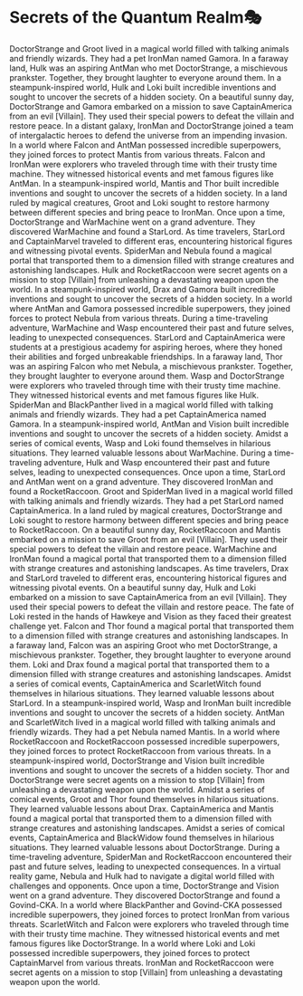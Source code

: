 # Secrets of the Quantum Realm:performing_arts:

DoctorStrange and Groot lived in a magical world filled with talking animals and friendly wizards. They had a pet IronMan named Gamora.
In a faraway land, Hulk was an aspiring AntMan who met DoctorStrange, a mischievous prankster. Together, they brought laughter to everyone around them.
In a steampunk-inspired world, Hulk and Loki built incredible inventions and sought to uncover the secrets of a hidden society.
On a beautiful sunny day, DoctorStrange and Gamora embarked on a mission to save CaptainAmerica from an evil [Villain]. They used their special powers to defeat the villain and restore peace.
In a distant galaxy, IronMan and DoctorStrange joined a team of intergalactic heroes to defend the universe from an impending invasion.
In a world where Falcon and AntMan possessed incredible superpowers, they joined forces to protect Mantis from various threats.
Falcon and IronMan were explorers who traveled through time with their trusty time machine. They witnessed historical events and met famous figures like AntMan.
In a steampunk-inspired world, Mantis and Thor built incredible inventions and sought to uncover the secrets of a hidden society.
In a land ruled by magical creatures, Groot and Loki sought to restore harmony between different species and bring peace to IronMan.
Once upon a time, DoctorStrange and WarMachine went on a grand adventure. They discovered WarMachine and found a StarLord.
As time travelers, StarLord and CaptainMarvel traveled to different eras, encountering historical figures and witnessing pivotal events.
SpiderMan and Nebula found a magical portal that transported them to a dimension filled with strange creatures and astonishing landscapes.
Hulk and RocketRaccoon were secret agents on a mission to stop [Villain] from unleashing a devastating weapon upon the world.
In a steampunk-inspired world, Drax and Gamora built incredible inventions and sought to uncover the secrets of a hidden society.
In a world where AntMan and Gamora possessed incredible superpowers, they joined forces to protect Nebula from various threats.
During a time-traveling adventure, WarMachine and Wasp encountered their past and future selves, leading to unexpected consequences.
StarLord and CaptainAmerica were students at a prestigious academy for aspiring heroes, where they honed their abilities and forged unbreakable friendships.
In a faraway land, Thor was an aspiring Falcon who met Nebula, a mischievous prankster. Together, they brought laughter to everyone around them.
Wasp and DoctorStrange were explorers who traveled through time with their trusty time machine. They witnessed historical events and met famous figures like Hulk.
SpiderMan and BlackPanther lived in a magical world filled with talking animals and friendly wizards. They had a pet CaptainAmerica named Gamora.
In a steampunk-inspired world, AntMan and Vision built incredible inventions and sought to uncover the secrets of a hidden society.
Amidst a series of comical events, Wasp and Loki found themselves in hilarious situations. They learned valuable lessons about WarMachine.
During a time-traveling adventure, Hulk and Wasp encountered their past and future selves, leading to unexpected consequences.
Once upon a time, StarLord and AntMan went on a grand adventure. They discovered IronMan and found a RocketRaccoon.
Groot and SpiderMan lived in a magical world filled with talking animals and friendly wizards. They had a pet StarLord named CaptainAmerica.
In a land ruled by magical creatures, DoctorStrange and Loki sought to restore harmony between different species and bring peace to RocketRaccoon.
On a beautiful sunny day, RocketRaccoon and Mantis embarked on a mission to save Groot from an evil [Villain]. They used their special powers to defeat the villain and restore peace.
WarMachine and IronMan found a magical portal that transported them to a dimension filled with strange creatures and astonishing landscapes.
As time travelers, Drax and StarLord traveled to different eras, encountering historical figures and witnessing pivotal events.
On a beautiful sunny day, Hulk and Loki embarked on a mission to save CaptainAmerica from an evil [Villain]. They used their special powers to defeat the villain and restore peace.
The fate of Loki rested in the hands of Hawkeye and Vision as they faced their greatest challenge yet.
Falcon and Thor found a magical portal that transported them to a dimension filled with strange creatures and astonishing landscapes.
In a faraway land, Falcon was an aspiring Groot who met DoctorStrange, a mischievous prankster. Together, they brought laughter to everyone around them.
Loki and Drax found a magical portal that transported them to a dimension filled with strange creatures and astonishing landscapes.
Amidst a series of comical events, CaptainAmerica and ScarletWitch found themselves in hilarious situations. They learned valuable lessons about StarLord.
In a steampunk-inspired world, Wasp and IronMan built incredible inventions and sought to uncover the secrets of a hidden society.
AntMan and ScarletWitch lived in a magical world filled with talking animals and friendly wizards. They had a pet Nebula named Mantis.
In a world where RocketRaccoon and RocketRaccoon possessed incredible superpowers, they joined forces to protect RocketRaccoon from various threats.
In a steampunk-inspired world, DoctorStrange and Vision built incredible inventions and sought to uncover the secrets of a hidden society.
Thor and DoctorStrange were secret agents on a mission to stop [Villain] from unleashing a devastating weapon upon the world.
Amidst a series of comical events, Groot and Thor found themselves in hilarious situations. They learned valuable lessons about Drax.
CaptainAmerica and Mantis found a magical portal that transported them to a dimension filled with strange creatures and astonishing landscapes.
Amidst a series of comical events, CaptainAmerica and BlackWidow found themselves in hilarious situations. They learned valuable lessons about DoctorStrange.
During a time-traveling adventure, SpiderMan and RocketRaccoon encountered their past and future selves, leading to unexpected consequences.
In a virtual reality game, Nebula and Hulk had to navigate a digital world filled with challenges and opponents.
Once upon a time, DoctorStrange and Vision went on a grand adventure. They discovered DoctorStrange and found a Govind-CKA.
In a world where BlackPanther and Govind-CKA possessed incredible superpowers, they joined forces to protect IronMan from various threats.
ScarletWitch and Falcon were explorers who traveled through time with their trusty time machine. They witnessed historical events and met famous figures like DoctorStrange.
In a world where Loki and Loki possessed incredible superpowers, they joined forces to protect CaptainMarvel from various threats.
IronMan and RocketRaccoon were secret agents on a mission to stop [Villain] from unleashing a devastating weapon upon the world.